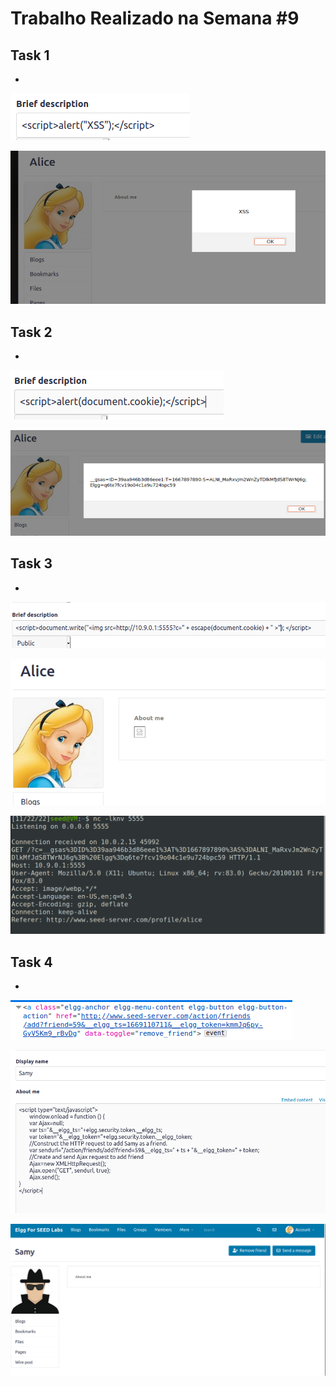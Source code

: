 # Trabalho Realizado na Semana #9

## Task 1  

- 

![img](images/w9/1a.png)

![img](images/w9/1b.png)

## Task 2  

- 

![img](images/w9/2a.png)

![img](images/w9/2b.png)

## Task 3  

- 

![img](images/w9/3a.png)

![img](images/w9/3b.png)

![img](images/w9/3c.png)

## Task 4  

- 

![img](images/w9/4a.png)

![img](images/w9/4b.png)

![img](images/w9/4c.png)
